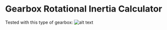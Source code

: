 Gearbox Rotational Inertia Calculator
======
Tested with this type of gearbox:
![alt text][logo]

[logo]: https://github.com/camca123/GearboxMOICalculator/blob/master/gearbox.png "Gearbox Diagram"